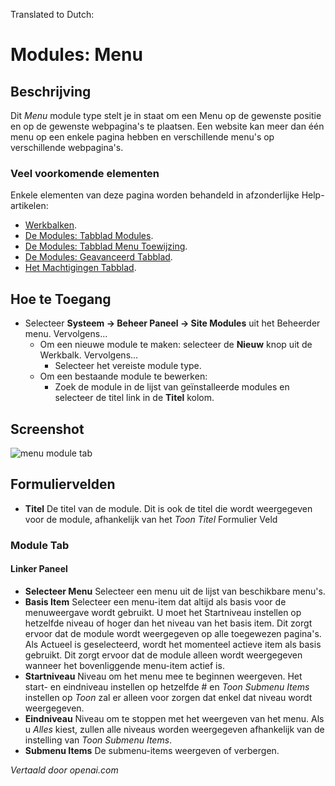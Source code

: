 <!-- Filename: Help4.x:Site_Modules:_Menu  / Display title: Modules: Menu -->

Translated to Dutch:

# Modules: Menu

## Beschrijving

Dit *Menu* module type stelt je in staat om een Menu op de gewenste positie en op de gewenste webpagina's te plaatsen. Een website kan meer dan één menu op een enkele pagina hebben en verschillende menu's op verschillende webpagina's.

### Veel voorkomende elementen

Enkele elementen van deze pagina worden behandeld in afzonderlijke Help-artikelen:

* [Werkbalken](jdocmanual?article=help/common-elements/toolbars).
* [De Modules: Tabblad Modules](jdocmanual?article=help/modules/modules-module-tab).
* [De Modules: Tabblad Menu Toewijzing](jdocmanual?article=help/modules/modules-menu-assignment-tab).
* [De Modules: Geavanceerd Tabblad](jdocmanual?article=help/modules/modules-advanced-tab).
* [Het Machtigingen Tabblad](jdocmanual?article=help/common-elements/edit-permissions).

## Hoe te Toegang

- Selecteer **Systeem → Beheer Paneel → Site Modules** uit het
  Beheerder menu. Vervolgens...
  - Om een nieuwe module te maken: selecteer de **Nieuw** knop uit de Werkbalk. Vervolgens...
    - Selecteer het vereiste module type.
  - Om een bestaande module te bewerken:
    - Zoek de module in de lijst van geïnstalleerde modules en selecteer de
      titel link in de **Titel** kolom.

## Screenshot

![menu module tab](../../../nl/images/modules-site/modules-menu-module-tab.png)

## Formuliervelden

- **Titel** De titel van de module. Dit is ook de titel die wordt weergegeven
  voor de module, afhankelijk van het *Toon Titel* Formulier Veld

### Module Tab

#### Linker Paneel

- **Selecteer Menu** Selecteer een menu uit de lijst van beschikbare menu's.
- **Basis Item** Selecteer een menu-item
  dat altijd als basis voor de menuweergave wordt gebruikt. U moet het
  Startniveau instellen op hetzelfde niveau of hoger dan het niveau van het basis
  item. Dit zorgt ervoor dat de module wordt weergegeven op alle toegewezen
  pagina's. Als Actueel is geselecteerd, wordt het momenteel actieve item als
  basis gebruikt. Dit zorgt ervoor dat de module alleen wordt weergegeven wanneer het bovenliggende menu-item
  actief is.
- **Startniveau** Niveau om het menu mee te beginnen weergeven. Het start- 
  en eindniveau instellen op hetzelfde \# en *Toon Submenu Items* instellen op *Toon* 
  zal er alleen voor zorgen dat enkel dat niveau wordt weergegeven.
- **Eindniveau** Niveau om te stoppen met het weergeven van het menu. Als u *Alles* kiest, zullen alle 
  niveaus worden weergegeven afhankelijk van de instelling van *Toon Submenu Items*.
- **Submenu Items** De submenu-items weergeven of verbergen.

*Vertaald door openai.com*

